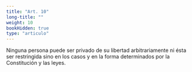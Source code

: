 ```yaml
---
title: "Art. 10"
long-title: ""
weight: 10
bookHidden: true
type: "articulo"
---
```

Ninguna persona puede ser privado de su libertad arbitrariamente ni ésta ser restringida sino en los casos y en la forma determinados por la Constitución y las leyes.
